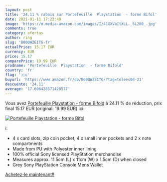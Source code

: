 ```yaml
---
layout: post
title: '24.11 % rabais sur Portefeuille  Playstation  - forme Bifol'
date: 2021-01-11 17:22:48
image: 'https://m.media-amazon.com/images/I/41XXVaItXLL._SL200_.jpg'
comments: true
category: ofertas
author: ring
slug: 'B00QWZEITG-fr'
actualPrice: 15.17 EUR
currency: EUR
price: 15.17
comparePrice: 19.99 EUR
prodname: 'Portefeuille  Playstation  - forme Bifold'
country: 'fr'
flag: '🇫🇷'
buyurl: 'https://www.amazon.fr/dp/B00QWZEITG/?tag=tolees0d-21'
descuento: '24.11'
average: '17.606428571428577'
---
```


Vous avez [Portefeuille  Playstation  - forme Bifold](https://www.amazon.fr/dp/B00QWZEITG/?tag=tolees0d-21)  à  24.11 % de réduction, prix final  15.17 EUR (original: 19.99 EUR) ici:

[![Portefeuille  Playstation  - forme Bifol](https://m.media-amazon.com/images/I/41XXVaItXLL._SL200_.jpg)](https://www.amazon.fr/dp/B00QWZEITG/?tag=tolees0d-21)

ℹ️:

- 4 x card slots, zip coin pocket, 4 x small inner pockets and 2 x note compartments
- Made from PU with Polyester inner lining
- 100% official Sony licensed PlayStation merchandise
- Measures approx. 11.5cm (L) x 11cm (W) x 1.5cm (D) when closed
- Grey Sony PlayStation Console Mens Wallet

[Achetez-le maintenant!!](https://www.amazon.fr/dp/B00QWZEITG/?tag=tolees0d-21)
